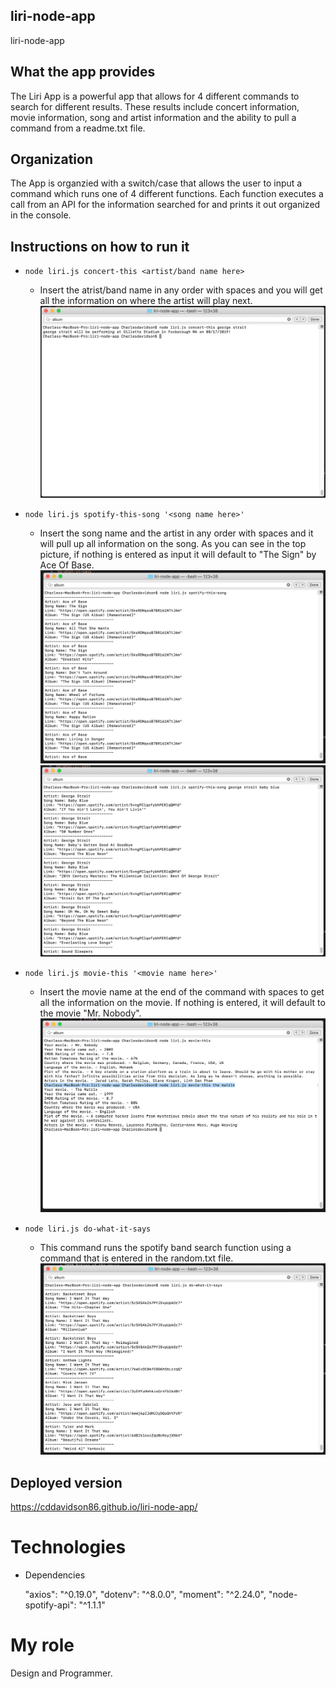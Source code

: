 ## liri-node-app
liri-node-app

## What the app provides

The Liri App is a powerful app that allows for 4 different commands to search for different results. These results include concert information, movie information, song and artist information and the ability to pull a command from a readme.txt file. 

## Organization 

The App is organzied with a switch/case that allows the user to input a command which runs one of 4 different functions. Each function executes a call from an API for the information searched for and prints it out organized in the console. 

## Instructions on how to run it

* `node liri.js concert-this <artist/band name here>`
    * Insert the atrist/band name in any order with spaces and you will get all the information on where the artist will play next.
![Image of concert-this](https://github.com/cddavidson86/liri-node-app/blob/master/images/Screen%20Shot%202019-06-25%20at%2010.05.10%20PM.png)



* `node liri.js spotify-this-song '<song name here>'`
    * Insert the song name and the artist in any order with spaces and it will pull up all information on the song. As you can see in the top picture, if nothing is entered as input it will default to "The Sign" by Ace Of Base.
![Image of spotify-this-song](https://github.com/cddavidson86/liri-node-app/blob/master/images/Screen%20Shot%202019-06-25%20at%2010.05.46%20PM.png)
![Image of spotify-this-song](https://github.com/cddavidson86/liri-node-app/blob/master/images/Screen%20Shot%202019-06-25%20at%2010.06.22%20PM.png)



* `node liri.js movie-this '<movie name here>'`
    * Insert the movie name at the end of the command with spaces to get all the information on the movie. If nothing is entered, it will default to the movie "Mr. Nobody".
![Image of movie-this](https://github.com/cddavidson86/liri-node-app/blob/master/images/Screen%20Shot%202019-06-25%20at%2010.09.26%20PM.png)
    
    

* `node liri.js do-what-it-says`
    * This command runs the spotify band search function using a command that is entered in the random.txt file.
![Image of do-what-it-says](https://github.com/cddavidson86/liri-node-app/blob/master/images/Screen%20Shot%202019-06-25%20at%2010.10.06%20PM.png)
    
    
## Deployed version

https://cddavidson86.github.io/liri-node-app/

# Technologies

- Dependencies

    "axios": "^0.19.0",
    "dotenv": "^8.0.0",
    "moment": "^2.24.0",
    "node-spotify-api": "^1.1.1"

# My role

Design and Programmer. 

